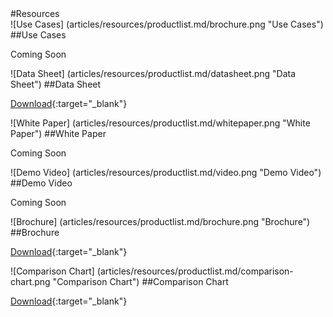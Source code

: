 <div class="resource-materials" markdown="1">
#Resources

<div class="resource-material-wrapper" markdown="1">
<div class="resource-box" markdown="1">
![Use Cases] (articles/resources/productlist.md/brochure.png "Use Cases")
##Use Cases


<span class="disabled">Coming Soon</span>
</div>

<div class="resource-box" markdown="1">
![Data Sheet] (articles/resources/productlist.md/datasheet.png "Data Sheet")
##Data Sheet


[Download](articles/resources/resourcematerial/logincat.md/LoginCat.pdf){:target="_blank"}
</div>

<div class="resource-box" markdown="1">
![White Paper] (articles/resources/productlist.md/whitepaper.png "White Paper")
##White Paper


<span class="disabled">Coming Soon</span>
</div>

<div class="resource-box" markdown="1">
![Demo Video] (articles/resources/productlist.md/video.png "Demo Video")
##Demo Video


<span class="disabled">Coming Soon</span>
</div>

<div class="resource-box" markdown="1">
![Brochure] (articles/resources/productlist.md/brochure.png "Brochure")
##Brochure


[Download](articles/resources/resourcematerial/logincat.md/logincat-brochure.pdf){:target="_blank"}
</div>

<div class="resource-box" markdown="1">
![Comparison Chart] (articles/resources/productlist.md/comparison-chart.png "Comparison Chart")
##Comparison Chart


[Download](articles/resources/resourcematerial/logincat.md/logincat-comparison.pdf){:target="_blank"}
</div>
</div>
</div>